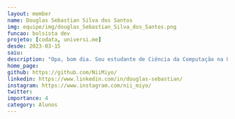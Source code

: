 ```yaml
---
layout: member
name: Douglas Sebastian Silva dos Santos
img: equipe/img/douglas_Sebastian_Silva_dos_Santos.png
funcao: bolsista dev
projeto: [codata, universi.me]
desde: 2023-03-15
saiu: 
description: "Opa, bom dia. Sou estudante de Ciência da Computação na Universidade Federal da Paraíba - Campus IV. Apaixonado em programação, gosto de várias linguagens, as principais sendo Python, Java, C/C++, JavaScript/TypeScript e SQL. Também conheço alguns frameworks e bibliotecas, como React, Angular, SpringBoot e JPA. Atualmente faço parte do projeto Universi.me e CODATA como desenvolvedor e no meu tempo livre estudo desenvolvimento de jogos. E pra relaxar um RPG, anime ou então mangá."
home_page: 
github: https://github.com/NiiMiyo/
linkedin: https://www.linkedin.com/in/douglas-sebastian/
instagram: https://www.instagram.com/nii_miyo/
twitter: 
importance: 4
category: Alunos
---
```

